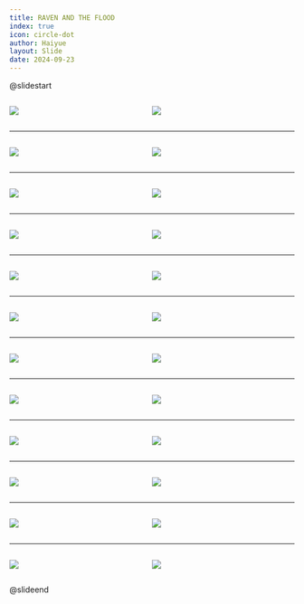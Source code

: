 ```yaml
---
title: RAVEN AND THE FLOOD
index: true
icon: circle-dot
author: Haiyue
layout: Slide
date: 2024-09-23
---
```

 
@slidestart

<div style="display:flex">
<div style="flex:1">

![](/reading/english/Level-N/RAVEN%20AND%20THE%20FLOOD/001.webp)
</div>
<div style="flex:1">

![](/reading/english/Level-N/RAVEN%20AND%20THE%20FLOOD/002.webp)
</div>
</div>

---

<div style="display:flex">
<div style="flex:1">

![](/reading/english/Level-N/RAVEN%20AND%20THE%20FLOOD/003.webp)
</div>
<div style="flex:1">

![](/reading/english/Level-N/RAVEN%20AND%20THE%20FLOOD/004.webp)
</div>
</div>

---

<div style="display:flex">
<div style="flex:1">

![](/reading/english/Level-N/RAVEN%20AND%20THE%20FLOOD/005.webp)
</div>
<div style="flex:1">

![](/reading/english/Level-N/RAVEN%20AND%20THE%20FLOOD/006.webp)
</div>
</div>

---

<div style="display:flex">
<div style="flex:1">

![](/reading/english/Level-N/RAVEN%20AND%20THE%20FLOOD/007.webp)
</div>
<div style="flex:1">

![](/reading/english/Level-N/RAVEN%20AND%20THE%20FLOOD/008.webp)
</div>
</div>

---

<div style="display:flex">
<div style="flex:1">

![](/reading/english/Level-N/RAVEN%20AND%20THE%20FLOOD/009.webp)
</div>
<div style="flex:1">

![](/reading/english/Level-N/RAVEN%20AND%20THE%20FLOOD/010.webp)
</div>
</div>

---

<div style="display:flex">
<div style="flex:1">

![](/reading/english/Level-N/RAVEN%20AND%20THE%20FLOOD/011.webp)
</div>
<div style="flex:1">

![](/reading/english/Level-N/RAVEN%20AND%20THE%20FLOOD/012.webp)
</div>
</div>

---

<div style="display:flex">
<div style="flex:1">

![](/reading/english/Level-N/RAVEN%20AND%20THE%20FLOOD/013.webp)
</div>
<div style="flex:1">

![](/reading/english/Level-N/RAVEN%20AND%20THE%20FLOOD/014.webp)
</div>
</div>

---

<div style="display:flex">
<div style="flex:1">

![](/reading/english/Level-N/RAVEN%20AND%20THE%20FLOOD/015.webp)
</div>
<div style="flex:1">

![](/reading/english/Level-N/RAVEN%20AND%20THE%20FLOOD/016.webp)
</div>
</div>

---

<div style="display:flex">
<div style="flex:1">

![](/reading/english/Level-N/RAVEN%20AND%20THE%20FLOOD/017.webp)
</div>
<div style="flex:1">

![](/reading/english/Level-N/RAVEN%20AND%20THE%20FLOOD/018.webp)
</div>
</div>

---

<div style="display:flex">
<div style="flex:1">

![](/reading/english/Level-N/RAVEN%20AND%20THE%20FLOOD/019.webp)
</div>
<div style="flex:1">

![](/reading/english/Level-N/RAVEN%20AND%20THE%20FLOOD/020.webp)
</div>
</div>

---

<div style="display:flex">
<div style="flex:1">

![](/reading/english/Level-N/RAVEN%20AND%20THE%20FLOOD/021.webp)
</div>
<div style="flex:1">

![](/reading/english/Level-N/RAVEN%20AND%20THE%20FLOOD/022.webp)
</div>
</div>

---

<div style="display:flex">
<div style="flex:1">

![](/reading/english/Level-N/RAVEN%20AND%20THE%20FLOOD/023.webp)
</div>
<div style="flex:1">

![](/reading/english/Level-N/RAVEN%20AND%20THE%20FLOOD/024.webp)
</div>
</div>

@slideend